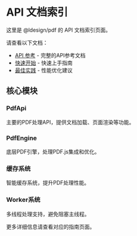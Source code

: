 # API 文档索引

这里是 @ldesign/pdf 的 API 文档索引页面。

请查看以下文档：

- [API 参考](/guide/api) - 完整的API参考文档
- [快速开始](/guide/getting-started) - 快速上手指南
- [最佳实践](/guide/best-practices) - 性能优化建议

## 核心模块

### PdfApi
主要的PDF处理API，提供文档加载、页面渲染等功能。

### PdfEngine
底层PDF引擎，处理PDF.js集成和优化。

### 缓存系统
智能缓存系统，提升PDF处理性能。

### Worker系统
多线程处理支持，避免阻塞主线程。

更多详细信息请查看对应的指南页面。